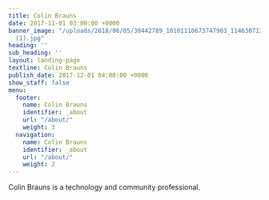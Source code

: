 ```yaml
---
title: Colin Brauns
date: 2017-11-01 03:00:00 +0000
banner_image: "/uploads/2018/06/05/30442789_10101110673747903_1146307134711922688_o
  (1).jpg"
heading: ''
sub_heading: ''
layout: landing-page
textline: Colin Brauns
publish_date: 2017-12-01 04:00:00 +0000
show_staff: false
menu:
  footer:
    name: Colin Brauns
    identifier: _about
    url: "/about/"
    weight: 3
  navigation:
    name: Colin Brauns
    identifier: _about
    url: "/about/"
    weight: 2
---
```

Colin Brauns is a technology and community professional. 